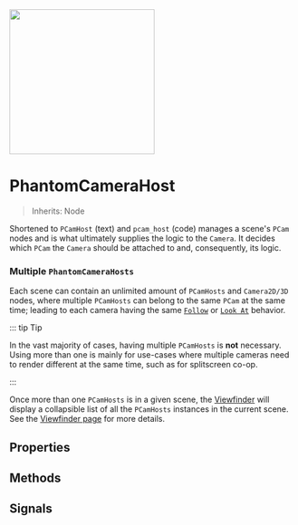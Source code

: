 <img src="/assets/icons/phantom-camera-host.svg" height="256" width="256"/>

# PhantomCameraHost
> Inherits: Node

Shortened to `PCamHost` (text) and `pcam_host` (code) manages a scene's `PCam` nodes and is what ultimately supplies the logic to the `Camera`. It decides which `PCam` the `Camera` should be attached to and, consequently, its logic.

### Multiple `PhantomCameraHosts`
Each scene can contain an unlimited amount of `PCamHosts` and `Camera2D/3D` nodes, where multiple `PCamHosts` can belong to the same `PCam` at the same time; leading to each camera having the same [`Follow`](/follow-modes/overview) or [`Look At`](/look-at-modes/overview) behavior.

::: tip Tip

In the vast majority of cases, having multiple `PCamHosts` is **not** necessary.
Using more than one is mainly for use-cases where multiple cameras need to render different at the same time, such as for splitscreen co-op.

:::

Once more than one `PCamHosts` is in a given scene, the [Viewfinder](/viewfinder) will display a collapsible list of all the `PCamHosts` instances in the current scene.<br>
See the [Viewfinder page](/viewfinder) for more details.


## Properties

<Property propertyName="host_layers" propertyType="int" propertyDefault="1">
<template v-slot:propertyDescription>

Determines which `PCam2D` / `PCam3D` nodes this `PCamHost` should recognize.

At least _one_ corresponding layer needs to be set on the `PCam` node for the `PCamHost` to recognize it.

**Note:** The layer value uses a bitmask.

::: tip Tip
A helper function also exists called `set_host_layers_value()`, where you can supply a specific layer number and then enable / disable it (see setter example below). Use this if you prefer not having to supply bitmask values.
:::

</template>

<template v-slot:setMethod>

`void` set_host_layers(`int` value)

`void` set_host_layers_value(`int` layer, `bool` enabled)

</template>
<template v-slot:setExample>

::: details Example
```gdscript
## Bitmask assignment
pcam_host.set_host_layers(10) # Enables the 2nd and 4th layer using a bitmask value

## Specific layer change
pcam_host.set_host_layers_value(4, true) # Enables the 4th layer
```
:::

</template>
<template v-slot:getMethod>

`int` get_host_layers()

</template>
<template v-slot:getExample>

::: details Example
```gdscript
pcam_host.get_host_layers() # Returns the layer value as a bitmask
```
:::

</template>
</Property>




<Property propertyName="interpolation_mode" propertyType="int" propertyDefault="0">
<template v-slot:propertyDescription>

Determines whether the `PhantomCamera2D` / `PhantomCamera3D` nodes this `PhantomCameraHost` controls should use physics interpolation or not.

| InterpolationMode | Value |
|-------------------|-------|
| AUTO              | 0     |
| IDLE              | 1     |
| PHYSICS           | 2     |

</template>

<template v-slot:setMethod>

`void` set_interpolation_mode(`int` value)

</template>
<template v-slot:setExample>

::: details Example
```gdscript
pcam_host.set_interpolation_mode(InterpolationMode.IDLE)
```
:::

</template>
<template v-slot:getMethod>

`int` get_interpolation_mode()

</template>
<template v-slot:getExample>

::: details Example
```gdscript
pcam_host.get_interpolation_mode() # Returns the current interpolation mode
```
:::

</template>
</Property>




## Methods

<Property propertyName="get_active_pcam" propertyType="Node" propertyDefault="" isMethod="true">
<template v-slot:propertyDescription>

Returns the currently active [`PCam2D`](/core-nodes/phantom-camera-2d) / [`PCam3D`](/core-nodes/phantom-camera-3d) for this `PCamHost` node.

::: details Example
```gdscript
pcam_host.get_active_pcam()
```
:::

</template>
</Property>


## Signals

<Signal signalRef="pcam_became_active" arguments="pcam: <code>Node</code>">
<template v-slot:signalName>
pcam_became_active
</template>
<template v-slot:signalDescription>

Emitted when a new `PCam` becomes active and assigned to this `PCamHost`.

The argument is the `PCam` that became active.

</template>
</Signal>

<Signal signalRef="pcam_became_inactive" arguments="pcam: <code>Node</code>">
<template v-slot:signalName>
pcam_became_inactive
</template>
<template v-slot:signalDescription>

Emitted when the currently active `PCam` goes from being active to inactive.

The argument is the `PCam` that became inactive.

</template>
</Signal>
